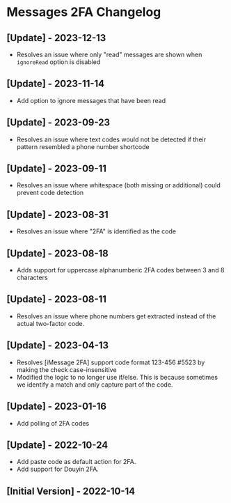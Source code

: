 # Messages 2FA Changelog

## [Update] - 2023-12-13

- Resolves an issue where only "read" messages are shown when `ignoreRead` option is disabled

## [Update] - 2023-11-14

- Add option to ignore messages that have been read

## [Update] - 2023-09-23

- Resolves an issue where text codes would not be detected if their pattern resembled a phone number shortcode

## [Update] - 2023-09-11

- Resolves an issue where whitespace (both missing or additional) could prevent code detection

## [Update] - 2023-08-31

- Resolves an issue where "2FA" is identified as the code

## [Update] - 2023-08-18

- Adds support for uppercase alphanumberic 2FA codes between 3 and 8 characters

## [Update] - 2023-08-11

- Resolves an issue where phone numbers get extracted instead of the actual two-factor code.

## [Update] - 2023-04-13

- Resolves [iMessage 2FA] support code format 123-456 #5523 by making the check case-insensitive
- Modified the logic to no longer use if/else. This is because sometimes we identify a match and only capture part of the code.

## [Update] - 2023-01-16

- Add polling of 2FA codes

## [Update] - 2022-10-24

- Add paste code as default action for 2FA.
- Add support for Douyin 2FA.

## [Initial Version] - 2022-10-14
